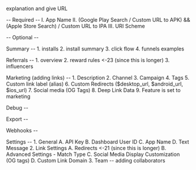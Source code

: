 <!--- Dashboard Configuration -->
<!--- Done -->

explanation and give URL

-- Required --
I. App Name
II. (Google Play Search / Custom URL to APK) && (Apple Store Search) / Custom URL to IPA
III. URI Scheme

-- Optional --

Summary --
	1. installs
	2. install summary
	3. click flow
	4. funnels
		examples

Referrals -- 
	1. overview
	2. reward rules <-23 (since this is longer)
	3. influencers

Marketing (adding links) --
	1. Description
	2. Channel
	3. Campaign
	4. Tags
	5. Custom link label (alias)
	6. Custom Redirects ($desktop_url, $android_url, $ios_url)
	7. Social media (OG Tags)
	8. Deep Link Data
	9. Feature is set to marketing

Debug --

Export --

Webhooks --

Settings --
	1. General
		A. API Key
		B. Dashboard User ID
		C. App Name
		D. Text Message
	2. Link Settings
		A. Redirects <-21 (since this is longer)
		B. Advanced Settings - Match Type
		C. Social Media Display Customization (OG tags)
		D. Custom Link Domain
	3. Team -- adding collaborators


